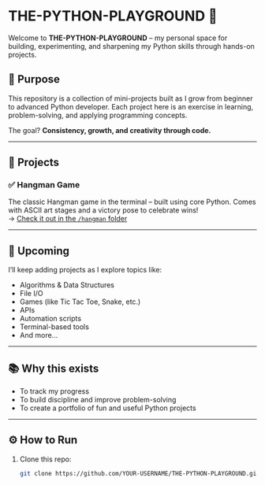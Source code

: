 # THE-PYTHON-PLAYGROUND 🐍

Welcome to **THE-PYTHON-PLAYGROUND** – my personal space for building, experimenting, and sharpening my Python skills through hands-on projects.

## 🚀 Purpose

This repository is a collection of mini-projects built as I grow from beginner to advanced Python developer. Each project here is an exercise in learning, problem-solving, and applying programming concepts.

The goal? **Consistency, growth, and creativity through code.**

---

## 🧩 Projects

### ✅ Hangman Game
The classic Hangman game in the terminal – built using core Python. Comes with ASCII art stages and a victory pose to celebrate wins!  
→ [Check it out in the `/hangman` folder](./hangman)

---

## 📌 Upcoming

I’ll keep adding projects as I explore topics like:

- Algorithms & Data Structures
- File I/O
- Games (like Tic Tac Toe, Snake, etc.)
- APIs
- Automation scripts
- Terminal-based tools
- And more...

---

## 📚 Why this exists

- To track my progress
- To build discipline and improve problem-solving
- To create a portfolio of fun and useful Python projects

---

## ⚙️ How to Run

1. Clone this repo:
   ```bash
   git clone https://github.com/YOUR-USERNAME/THE-PYTHON-PLAYGROUND.git
